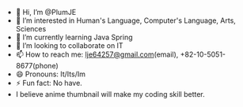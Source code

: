 - 👋 Hi, I’m @PlumJE
- 👀 I’m interested in Human's Language, Computer's Language, Arts, Sciences
- 🌱 I’m currently learning Java Spring
- 💞️ I’m looking to collaborate on IT 
- 📫 How to reach me: lje64257@gmail.com(email), +82-10-5051-8677(phone)
- 😄 Pronouns: It/Its/Im
- ⚡ Fun fact: No have.
- I believe anime thumbnail will make my coding skill better.

<!---
PlumJE/PlumJE is a ✨ special ✨ repository because its `README.md` (this file) appears on your GitHub profile.
You can click the Preview link to take a look at your changes.
--->
